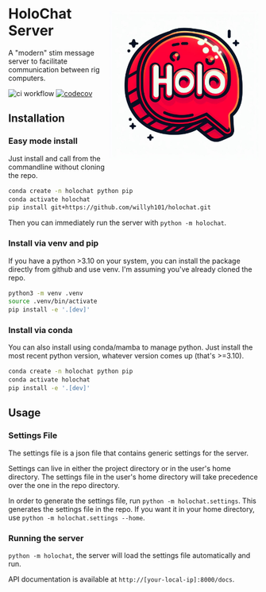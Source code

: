 <img src="logo/logo1.jpg" width="300" title="holochat logo" alt="holochat logo" align="right" vspace = "50">

# HoloChat Server


A "modern" stim message server to facilitate communication between rig computers. 

![ci workflow](https://github.com/willyh101/holochat/actions/workflows/main.yml/badge.svg)
[![codecov](https://codecov.io/gh/willyh101/holochat/graph/badge.svg?token=VB8RWD9Z31)](https://codecov.io/gh/willyh101/holochat)
## Installation

### Easy mode install

Just install and call from the commandline without cloning the repo.

```bash
conda create -n holochat python pip
conda activate holochat
pip install git+https://github.com/willyh101/holochat.git
```

Then you can immediately run the server with `python -m holochat`.


### Install via venv and pip

If you have a python >3.10 on your system, you can install the package directly from github and use venv. I'm assuming you've already cloned the repo.
    
```bash
python3 -m venv .venv
source .venv/bin/activate
pip install -e '.[dev]'
```

### Install via conda

You can also install using conda/mamba to manage python. Just install the most recent python version, whatever version comes up (that's >=3.10).

```bash
conda create -n holochat python pip
conda activate holochat
pip install -e '.[dev]'
```

## Usage

### Settings File

The settings file is a json file that contains generic settings for the server.

Settings can live in either the project directory or in the user's home directory. The settings file in the user's home directory will take precedence over the one in the repo directory.

In order to generate the settings file, run `python -m holochat.settings`. This generates the settings file in the repo. If you want it in your home directory, use `python -m holochat.settings --home`.

### Running the server

`python -m holochat`, the server will load the settings file automatically and run.

API documentation is available at `http://[your-local-ip]:8000/docs`.
